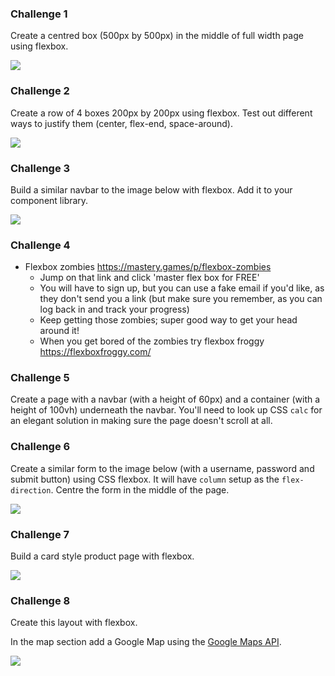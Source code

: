 ### Challenge 1

Create a centred box (500px by 500px) in the middle of full width page using flexbox.

![](https://dl.dropboxusercontent.com/s/0e8znu34zuxd949/basic-flexbox.png?dl=0)

### Challenge 2

Create a row of 4 boxes 200px by 200px using flexbox. Test out different ways to justify them (center, flex-end, space-around).

![](https://dl.dropboxusercontent.com/s/9tdzjo4ir5rwrso/flexbox-row.png?dl=0)

### Challenge 3

Build a similar navbar to the image below with flexbox. Add it to your component library.

![](https://dl.dropboxusercontent.com/s/qxtopzvw9s440ua/navbar.png?dl=0)

### Challenge 4
- Flexbox zombies https://mastery.games/p/flexbox-zombies
  - Jump on that link and click 'master flex box for FREE'
  - You will have to sign up, but you can use a fake email if you'd like, as they don't send you a link (but make sure you remember, as you can log back in and track your progress)
  - Keep getting those zombies; super good way to get your head around it!
  - When you get bored of the zombies try flexbox froggy https://flexboxfroggy.com/

### Challenge 5

Create a page with a navbar (with a height of 60px) and a container (with a height of 100vh) underneath the navbar. You'll need to look up CSS `calc` for an elegant solution in making sure the page doesn't scroll at all.

### Challenge 6

Create a similar form to the image below (with a username, password and submit button) using CSS flexbox. It will have `column` setup as the `flex-direction`. Centre the form in the middle of the page.

![](https://dl.dropboxusercontent.com/s/4p2f6vfgt6hk1ob/form.png?dl=0)

### Challenge 7

Build a card style product page with flexbox.

![](https://dl.dropboxusercontent.com/s/u84bvcewozz711g/products-page.png?dl=0)

### Challenge 8

Create this layout with flexbox.

In the map section add a Google Map using the [Google Maps API](https://cloud.google.com/maps-platform/maps/).

![](https://media.giphy.com/media/ygx418kE1s656bTCZp/giphy.gif)